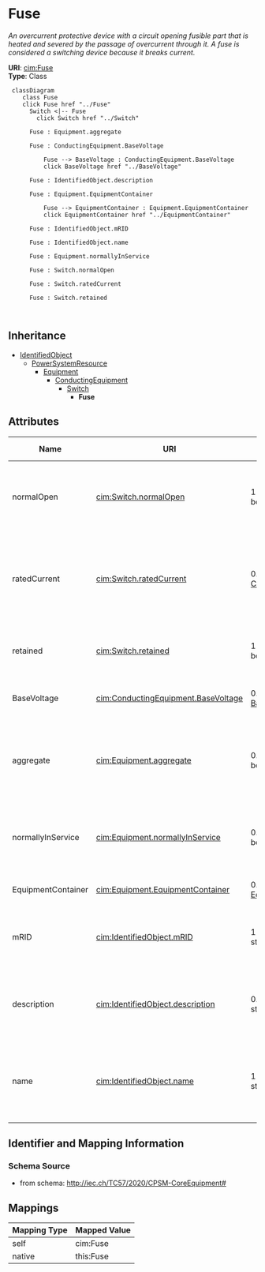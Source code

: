 # Fuse


_An overcurrent protective device with a circuit opening fusible part that is heated and severed by the passage of overcurrent through it. A fuse is considered a switching device because it breaks current._





**URI**: [cim:Fuse](http://iec.ch/TC57/CIM100#Fuse)<br />
**Type**: Class




```mermaid
 classDiagram
    class Fuse
    click Fuse href "../Fuse"
      Switch <|-- Fuse
        click Switch href "../Switch"
      
      Fuse : Equipment.aggregate
        
      Fuse : ConductingEquipment.BaseVoltage
        
          Fuse --> BaseVoltage : ConductingEquipment.BaseVoltage
          click BaseVoltage href "../BaseVoltage"
        
      Fuse : IdentifiedObject.description
        
      Fuse : Equipment.EquipmentContainer
        
          Fuse --> EquipmentContainer : Equipment.EquipmentContainer
          click EquipmentContainer href "../EquipmentContainer"
        
      Fuse : IdentifiedObject.mRID
        
      Fuse : IdentifiedObject.name
        
      Fuse : Equipment.normallyInService
        
      Fuse : Switch.normalOpen
        
      Fuse : Switch.ratedCurrent
        
      Fuse : Switch.retained
        
      
```





## Inheritance
* [IdentifiedObject](IdentifiedObject.md)
    * [PowerSystemResource](PowerSystemResource.md)
        * [Equipment](Equipment.md)
            * [ConductingEquipment](ConductingEquipment.md)
                * [Switch](Switch.md)
                    * **Fuse**



## Attributes


| Name | URI | Cardinality and Range | Description | Inheritance |
| ---  | --- | --- | --- | --- |
| normalOpen | [cim:Switch.normalOpen](http://iec.ch/TC57/CIM100#Switch.normalOpen) | 1 <br />  boolean  | The attribute is used in cases when no Measurement for the status value is pr... | [Switch](Switch.md) |
| ratedCurrent | [cim:Switch.ratedCurrent](http://iec.ch/TC57/CIM100#Switch.ratedCurrent) | 0..1 <br />  [CurrentFlow](CurrentFlow.md)  | The maximum continuous current carrying capacity in amps governed by the devi... | [Switch](Switch.md) |
| retained | [cim:Switch.retained](http://iec.ch/TC57/CIM100#Switch.retained) | 1 <br />  boolean  | Branch is retained in the topological solution | [Switch](Switch.md) |
| BaseVoltage | [cim:ConductingEquipment.BaseVoltage](http://iec.ch/TC57/CIM100#ConductingEquipment.BaseVoltage) | 0..1 <br />  [BaseVoltage](BaseVoltage.md)  | Base voltage of this conducting equipment | [ConductingEquipment](ConductingEquipment.md) |
| aggregate | [cim:Equipment.aggregate](http://iec.ch/TC57/CIM100#Equipment.aggregate) | 0..1 <br />  boolean  | The aggregate flag provides an alternative way of representing an aggregated ... | [Equipment](Equipment.md) |
| normallyInService | [cim:Equipment.normallyInService](http://iec.ch/TC57/CIM100#Equipment.normallyInService) | 0..1 <br />  boolean  | Specifies the availability of the equipment under normal operating conditions | [Equipment](Equipment.md) |
| EquipmentContainer | [cim:Equipment.EquipmentContainer](http://iec.ch/TC57/CIM100#Equipment.EquipmentContainer) | 0..1 <br />  [EquipmentContainer](EquipmentContainer.md)  | Container of this equipment | [Equipment](Equipment.md) |
| mRID | [cim:IdentifiedObject.mRID](http://iec.ch/TC57/CIM100#IdentifiedObject.mRID) | 1 <br />  string  | Master resource identifier issued by a model authority | [IdentifiedObject](IdentifiedObject.md) |
| description | [cim:IdentifiedObject.description](http://iec.ch/TC57/CIM100#IdentifiedObject.description) | 0..1 <br />  string  | The description is a free human readable text describing or naming the object | [IdentifiedObject](IdentifiedObject.md) |
| name | [cim:IdentifiedObject.name](http://iec.ch/TC57/CIM100#IdentifiedObject.name) | 1 <br />  string  | The name is any free human readable and possibly non unique text naming the o... | [IdentifiedObject](IdentifiedObject.md) |









## Identifier and Mapping Information







### Schema Source


* from schema: http://iec.ch/TC57/2020/CPSM-CoreEquipment#





## Mappings

| Mapping Type | Mapped Value |
| ---  | ---  |
| self | cim:Fuse |
| native | this:Fuse |





